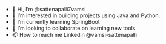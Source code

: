 - 👋 Hi, I’m @sattenapalli7vamsi
- 👀 I’m interested in building projects using Java and Python.
- 🌱 I’m currently learning SpringBoot
- 💞️ I’m looking to collaborate on learning new tools
- 📫 How to reach me Linkedin @vamsi-sattenapalli
<!---
sattenapalli7vamsi/sattenapalli7vamsi is a ✨ special ✨ repository because its `README.md` (this file) appears on your GitHub profile.
You can click the Preview link to take a look at your changes.
--->
